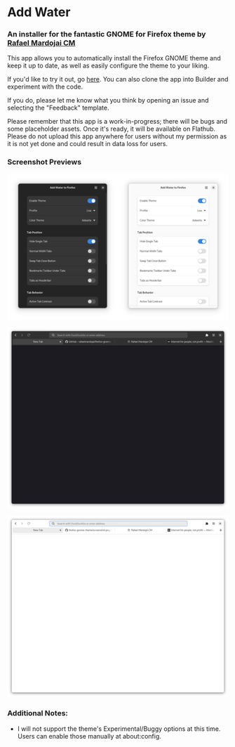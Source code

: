 # Add Water
### An installer for the fantastic GNOME for Firefox theme by [Rafael Mardojai CM](https://github.com/rafaelmardojai/firefox-gnome-theme)

This app allows you to automatically install the Firefox GNOME theme and keep it up to date, as well as easily configure the theme to your liking.

If you'd like to try it out, go [here](https://github.com/largestgithubuseronearth/addwater/releases/tag/beta-1). You can also clone the app into Builder and experiment with the code.

If you do, please let me know what you think by opening an issue and selecting the "Feedback" template.

Please remember that this app is a work-in-progress; there will be bugs and some placeholder assets. Once it's ready, it will be available on Flathub.
Please do not upload this app anywhere for users without my permission as it is not yet done and could result in data loss for users.


### Screenshot Previews
![Preview of Add Water](https://raw.githubusercontent.com/largestgithubuseronearth/addwater/main/docs/image-previews/draft/addwater-combo.png)

![Preview of themed Firefox (dark mode)](https://raw.githubusercontent.com/largestgithubuseronearth/addwater/main/docs/image-previews/draft/mainwindow.png)

![Preview of themed Firefox (light mode)](https://raw.githubusercontent.com/largestgithubuseronearth/addwater/main/docs/image-previews/draft/mainwindow-light.png)


### Additional Notes:
* I will not support the theme's Experimental/Buggy options at this time. Users can enable those manually at about:config.

